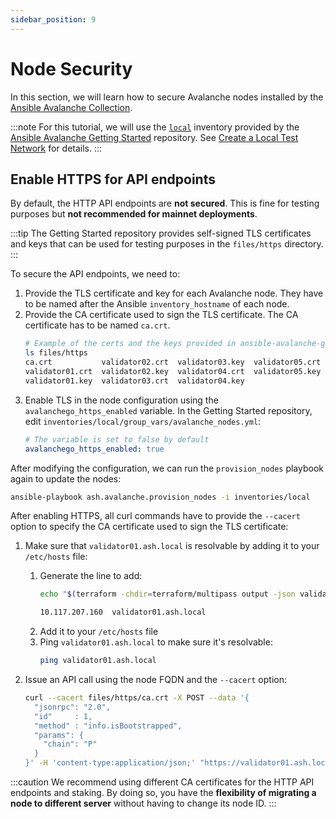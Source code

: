 ```yaml
---
sidebar_position: 9
---
```


# Node Security

In this section, we will learn how to secure Avalanche nodes installed by the [Ansible Avalanche Collection](https://github.com/AshAvalanche/ansible-avalanche-collection).

:::note
For this tutorial, we will use the [`local`](https://github.com/AshAvalanche/ansible-avalanche-getting-started/tree/main/inventories/local) inventory provided by the [Ansible Avalanche Getting Started](https://github.com/AshAvalanche/ansible-avalanche-getting-started) repository. See [Create a Local Test Network](./local-test-network) for details.
:::

## Enable HTTPS for API endpoints

By default, the HTTP API endpoints are **not secured**. This is fine for testing purposes but **not recommended for mainnet deployments**.

:::tip
The Getting Started repository provides self-signed TLS certificates and keys that can be used for testing purposes in the `files/https` directory.
:::

To secure the API endpoints, we need to:

1. Provide the TLS certificate and key for each Avalanche node. They have to be named after the Ansible `inventory_hostname` of each node.
2. Provide the CA certificate used to sign the TLS certificate. The CA certificate has to be named `ca.crt`.
   ```bash {2}
   # Example of the certs and the keys provided in ansible-avalanche-getting-started
   ls files/https
   ca.crt           validator02.crt  validator03.key  validator05.crt
   validator01.crt  validator02.key  validator04.crt  validator05.key
   validator01.key  validator03.crt  validator04.key
   ```
3. Enable TLS in the node configuration using the `avalanchego_https_enabled` variable. In the Getting Started repository, edit `inventories/local/group_vars/avalanche_nodes.yml`:
   ```yml
   # The variable is set to false by default
   avalanchego_https_enabled: true
   ```

After modifying the configuration, we can run the `provision_nodes` playbook again to update the nodes:

```bash
ansible-playbook ash.avalanche.provision_nodes -i inventories/local
```

After enabling HTTPS, all curl commands have to provide the `--cacert` option to specify the CA certificate used to sign the TLS certificate:

1. Make sure that `validator01.ash.local` is resolvable by adding it to your `/etc/hosts` file:

   1. Generate the line to add:
      ```bash title="Command"
      echo "$(terraform -chdir=terraform/multipass output -json validators_ips | jq -r '.[0]')  validator01.ash.local"
      ```
      ```bash title="Sample output"
      10.117.207.160  validator01.ash.local
      ```
   2. Add it to your `/etc/hosts` file
   3. Ping `validator01.ash.local` to make sure it's resolvable:
      ```bash
      ping validator01.ash.local
      ```

2. Issue an API call using the node FQDN and the `--cacert` option:

   ```bash
   curl --cacert files/https/ca.crt -X POST --data '{
     "jsonrpc": "2.0",
     "id"     : 1,
     "method" : "info.isBootstrapped",
     "params": {
       "chain": "P"
     }
   }' -H 'content-type:application/json;' "https://validator01.ash.local:9650/ext/info"
   ```

:::caution
We recommend using different CA certificates for the HTTP API endpoints and staking. By doing so, you have the **flexibility of migrating a node to different server** without having to change its node ID.
:::
